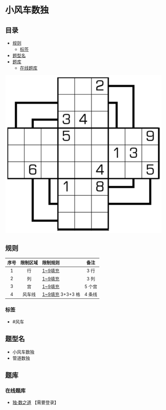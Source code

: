 # 小风车数独
<!-- START doctoc generated TOC please keep comment here to allow auto update -->
<!-- DON'T EDIT THIS SECTION, INSTEAD RE-RUN doctoc TO UPDATE -->
## 目录

- [规则](#%E8%A7%84%E5%88%99)
  - [标签](#%E6%A0%87%E7%AD%BE)
- [题型名](#%E9%A2%98%E5%9E%8B%E5%90%8D)
- [题库](#%E9%A2%98%E5%BA%93)
  - [在线题库](#%E5%9C%A8%E7%BA%BF%E9%A2%98%E5%BA%93)

<!-- END doctoc generated TOC please keep comment here to allow auto update -->

![题](../../images/sudoku/小风车数独.png)

## 规则

| 序号  | 限制区域 | 限制规则            |  备注  |
|:---:|:----:|:----------------|:----:|
|  1  |  行   | [1~9填充]         | 3 行  |
|  2  |  列   | [1~9填充]         | 3 列  |
|  3  |  宫   | [1~9填充]         | 5 个宫 |
|  4  | 风车线  | [1~9填充] 3+3+3 格 | 4 条线 |

### 标签

- #风车

## 题型名

- 小风车数独
- 管道数独

## 题库

### 在线题库

- [独·数之道](http://www.sudokufans.org.cn/lx/game.index.php?type=fc1) 【需要登录】

[1~9填充]: ../../rules/rules.md#1to9填充
